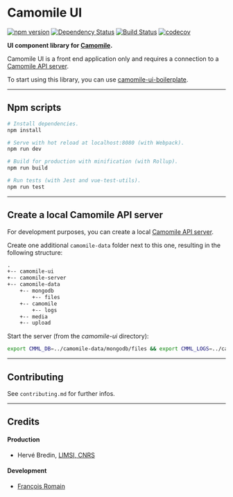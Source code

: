 # Camomile UI

[![npm version][npm-img]][npm] [![Dependency Status][dep-img]][dep]
[![Build Status][ci-img]][ci] [![codecov][codecov-img]][codecov]

[npm-img]: https://badge.fury.io/js/%40camomile%2Fcamomile-ui.svg
[npm]: https://www.npmjs.com/package/@camomile/camomile-ui
[ci-img]: https://travis-ci.org/francoisromain/camomile-ui.svg?branch=master
[ci]: https://travis-ci.org/francoisromain/camomile-ui
[dep-img]: https://david-dm.org/francoisromain/camomile-ui.svg
[dep]: https://david-dm.org/francoisromain/camomile-ui
[codecov-img]: https://codecov.io/gh/francoisromain/camomile-ui/branch/master/graph/badge.svg
[codecov]: https://codecov.io/gh/francoisromain/camomile-ui

**UI component library for [Camomile](http://camomile-project.github.io/).**

Camomile UI is a front end application only and requires a connection to a
[Camomile API server](https://github.com/camomile-project/camomile-server).

To start using this library, you can use
[camomile-ui-boilerplate](https://github.com/francoisromain/camomile-ui-boilerplate).

---

## Npm scripts

```bash
# Install dependencies.
npm install

# Serve with hot reload at localhost:8080 (with Webpack).
npm run dev

# Build for production with minification (with Rollup).
npm run build

# Run tests (with Jest and vue-test-utils).
npm run test
```

---

## Create a local Camomile API server

For development purposes, you can create a local
[Camomile API server](https://github.com/camomile-project/camomile-server).

Create one additional `camomile-data` folder next to this one, resulting in the
following structure:

```txt
.
+-- camomile-ui
+-- camomile-server
+-- camomile-data
    +-- mongodb
        +-- files
    +-- camomile
        +-- logs
    +-- media
    +-- upload
```

Start the server (from the _camomile-ui_ directory):

```bash
export CMML_DB=../camomile-data/mongodb/files && export CMML_LOGS=../camomile-data/camomile/logs && export CMML_MEDIA=../camomile-data/media && export CMML_UPLOAD=../camomile-data/upload && export CMML_PORT=3000 && export CMML_PASSWORD=roO7p4s5wOrD && docker-compose -f ../camomile-server/docker-compose.dev.yml up --build -d
```

---

## Contributing

See `contributing.md` for further infos.

---

## Credits

#### Production

* Hervé Bredin, [LIMSI, CNRS](https://www.limsi.fr)

#### Development

* [François Romain](http://francoisromain.com)
